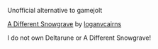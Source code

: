 Unofficial alternative to gamejolt

[A Different Snowgrave](https://gamejolt.com/games/DifferentSnowgrave/726965) by [loganvcairns](https://gamejolt.com/@loganvcairns)

I do not own Deltarune or A Different Snowgrave!
